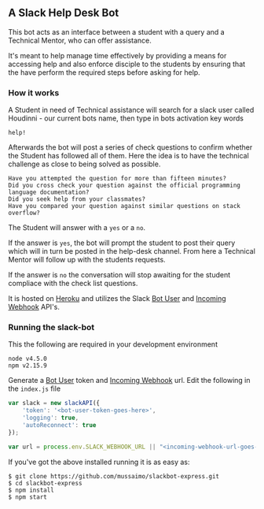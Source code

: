 ## A Slack Help Desk Bot
This bot acts as an interface between a student with a query and a Technical Mentor, who can offer assistance.

It's meant to help manage time effectively by providing a means for accessing help and also enforce disciple to the students by ensuring that the have perform the required steps before asking for help.

### How it works
A Student in need of Technical assistance will search for a slack user called Houdinni - our current bots name, then type in bots activation key words

    help!

Afterwards the bot will post a series of check questions to confirm whether the Student has followed all of them. Here the idea is to have the technical challenge as close to being solved as possible.

    Have you attempted the question for more than fifteen minutes?
    Did you cross check your question against the official programming language documentation?
    Did you seek help from your classmates?
    Have you compared your question against similar questions on stack overflow?

The Student will answer with a `yes` or a `no`.

If the answer is `yes`, the bot will prompt the student to post their query which will in turn be posted in the help-desk channel. From here a Technical Mentor will follow up with the students requests.

If the answer is `no` the conversation will stop awaiting for the student compliace with the check list questions.

It is hosted on [Heroku](https://www.heroku.com/) and utilizes the Slack [Bot User](https://api.slack.com/bot-users) and [Incoming Webhook](https://api.slack.com/incoming-webhooks) API's.


### Running the slack-bot
This the following are required in your development environment

    node v4.5.0
    npm v2.15.9

Generate a  [Bot User](https://api.slack.com/bot-users) token and [Incoming Webhook](https://api.slack.com/incoming-webhooks) url. Edit the following in the ```index.js``` file
```javascript
var slack = new slackAPI({
    'token': '<bot-user-token-goes-here>',
    'logging': true,
    'autoReconnect': true
});

var url = process.env.SLACK_WEBHOOK_URL || "<incoming-webhook-url-goes-here>";
```

If you've got the above installed running it is as easy as:

    $ git clone https://github.com/mussaimo/slackbot-express.git
    $ cd slackbot-express
    $ npm install
    $ npm start
